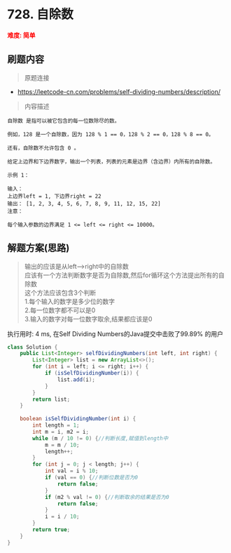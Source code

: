 # 728. 自除数

**<font color=red>难度: 简单</font>**

## 刷题内容

> 原题连接

* https://leetcode-cn.com/problems/self-dividing-numbers/description/

> 内容描述

```
自除数 是指可以被它包含的每一位数除尽的数。

例如，128 是一个自除数，因为 128 % 1 == 0，128 % 2 == 0，128 % 8 == 0。

还有，自除数不允许包含 0 。

给定上边界和下边界数字，输出一个列表，列表的元素是边界（含边界）内所有的自除数。

示例 1：

输入： 
上边界left = 1, 下边界right = 22
输出： [1, 2, 3, 4, 5, 6, 7, 8, 9, 11, 12, 15, 22]
注意：

每个输入参数的边界满足 1 <= left <= right <= 10000。
```

## 解题方案(思路)

>输出的应该是从left-->right中的自除数  
>应该有一个方法判断数字是否为自除数,然后for循环这个方法提出所有的自除数  
>这个方法应该包含3个判断  
>1.每个输入的数字是多少位的数字  
>2.每一位数字都不可以是0  
>3.输入的数字对每一位数字取余,结果都应该是0  

执行用时: 4 ms, 在Self Dividing Numbers的Java提交中击败了99.89% 的用户  

```java
class Solution {
    public List<Integer> selfDividingNumbers(int left, int right) {
        List<Integer> list = new ArrayList<>();
        for (int i = left; i <= right; i++) {
            if (isSelfDividingNumber(i)) {
                list.add(i);
            }
        }
        return list;
    }
    
    boolean isSelfDividingNumber(int i) {
        int length = 1;
        int m = i, m2 = i;
        while (m / 10 != 0) {//判断长度,赋值到length中
            m = m / 10;
            length++;
        }
        for (int j = 0; j < length; j++) {
            int val = i % 10;
            if (val == 0) {//判断位数是否为0
                return false;
            }
            if (m2 % val != 0) {//判断取余的结果是否为0
                return false;
            }
            i = i / 10;
        }
        return true;
    }
}
```